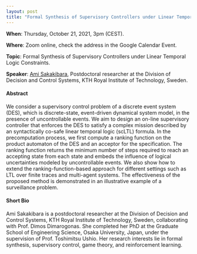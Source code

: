 ```yaml
---
layout: post 
title: "Formal Synthesis of Supervisory Controllers under Linear Temporal Logic Constraints"
---
```


**When**:  Thursday, October 21, 2021, 3pm (CEST).

**Where**: Zoom online, check the address in the Google Calendar Event.

**Topic**: Formal Synthesis of Supervisory Controllers under Linear Temporal Logic Constraints.

**Speaker**: [Ami Sakakibara](https://ami-sakakibara.github.io/), Postdoctoral researcher at the Division of Decision and Control Systems, KTH Royal Institute of Technology, Sweden.

#### Abstract

We consider a supervisory control problem of a discrete event system (DES), which is discrete-state, event-driven dynamical system model, in the presence of uncontrollable events. We aim to design an on-line supervisory controller that enforces the DES to satisfy a complex mission described by an syntactically co-safe linear temporal logic (scLTL) formula. In the precomputation process, we first compute a ranking function on the product automaton of the DES and an acceptor for the specification. The ranking function returns the minimum number of steps required to reach an accepting state from each state and embeds the influence of logical uncertainties modeled by uncontrollable events. We also show how to extend the ranking-function-based approach for different settings such as LTL over finite traces and multi-agent systems. The effectiveness of the proposed method is demonstrated in an illustrative example of a surveillance problem.

#### Short Bio

Ami Sakakibara is a postdoctoral researcher at the Division of Decision and Control Systems, KTH Royal Institute of Technology, Sweden, collaborating with Prof. Dimos Dimarogonas. She completed her PhD at the Graduate School of Engineering Science, Osaka University, Japan, under the supervision of Prof. Toshimitsu Ushio. Her research interests lie in formal synthesis, supervisory control, game theory, and reinforcement learning.